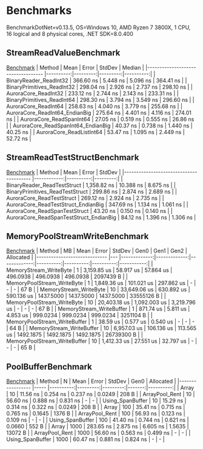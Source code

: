 # Benchmarks
BenchmarkDotNet=v0.13.5, OS=Windows 10, AMD Ryzen 7 3800X, 1 CPU, 16 logical and 8 physical cores, .NET SDK=8.0.400

## StreamReadValueBenchmark
[Benchmark](https://github.com/Venomalia/AuroraLib.Core/blob/main/Benchmark/Benchmarks/StreamReadValueBenchmark.cs)
|                             Method |      Mean |    Error |   StdDev |    Median |
|----------------------------------- |----------:|---------:|---------:|----------:|
|             BinaryReader_ReadInt32 | 366.60 ns | 5.448 ns | 5.096 ns | 364.41 ns |
|         BinaryPrimitives_ReadInt32 | 298.04 ns | 2.926 ns | 2.737 ns | 298.10 ns |
|               AuroraCore_ReadInt32 | 233.12 ns | 2.744 ns | 2.143 ns | 233.31 ns |
|         BinaryPrimitives_ReadInt64 | 298.30 ns | 3.794 ns | 3.549 ns | 296.60 ns |
|               AuroraCore_ReadInt64 | 258.63 ns | 4.040 ns | 3.779 ns | 255.68 ns |
|     AuroraCore_ReadInt64_EndianBig | 275.64 ns | 4.401 ns | 4.116 ns | 274.01 ns |
|           AuroraCore_ReadSpanInt64 |  27.05 ns | 0.519 ns | 0.555 ns |  26.86 ns |
| AuroraCore_ReadSpanInt64_EndianBig |  40.37 ns | 0.738 ns | 1.440 ns |  40.25 ns |
|           AuroraCore_ReadListInt64 |  53.47 ns | 1.095 ns | 2.449 ns |  52.72 ns |

## StreamReadTestStructBenchmark
[Benchmark](https://github.com/Venomalia/AuroraLib.Core/blob/main/Benchmark/Benchmarks/StreamReadTestStructBenchmark.cs)
|                                  Method |        Mean |     Error |   StdDev |
|---------------------------------------- |------------:|----------:|---------:|
|             BinaryReader_ReadTestStruct | 1,358.82 ns | 10.388 ns | 8.675 ns |
|         BinaryPrimitives_ReadTestStruct |   299.86 ns |  2.874 ns | 2.689 ns |
|               AuroraCore_ReadTestStruct |   269.12 ns |  2.924 ns | 2.735 ns |
|     AuroraCore_ReadTestStruct_EndianBig |   347.69 ns |  1.134 ns | 1.061 ns |
|           AuroraCore_ReadSpanTestStruct |    43.20 ns |  0.150 ns | 0.140 ns |
| AuroraCore_ReadSpanTestStruct_EndianBig |    84.12 ns |  1.396 ns | 1.306 ns |

## MemoryPoolStreamWriteBenchmark
[Benchmark](https://github.com/Venomalia/AuroraLib.Core/blob/main/Benchmark/Benchmarks/MemoryPoolStreamWriteBenchmark.cs)
|                       Method | MB |         Mean |        Error |       StdDev |      Gen0 |      Gen1 |      Gen2 |  Allocated |
|----------------------------- |--- |-------------:|-------------:|-------------:|----------:|----------:|----------:|-----------:|
|       MemoryStream_WriteByte |  1 |  3,159.85 us |    58.917 us |    57.864 us |  496.0938 |  496.0938 |  496.0938 |  2097439 B |
|   MemoryPoolStream_WriteByte |  1 |  1,849.36 us |   101.021 us |   297.862 us |         - |         - |         - |       67 B |
|       MemoryStream_WriteByte | 10 | 33,649.06 us |   630.892 us |   590.136 us | 1437.5000 | 1437.5000 | 1437.5000 | 33555126 B |
|   MemoryPoolStream_WriteByte | 10 | 20,403.18 us | 1,092.003 us | 3,219.796 us |         - |         - |         - |       67 B |
|     MemoryStream_WriteBuffer |  1 |    871.74 us |     5.811 us |     4.853 us |  999.0234 |  999.0234 |  999.0234 |  3251104 B |
| MemoryPoolStream_WriteBuffer |  1 |     38.59 us |     0.577 us |     0.540 us |         - |         - |         - |       64 B |
|     MemoryStream_WriteBuffer | 10 |  6,957.03 us |   106.136 us |   113.565 us | 1492.1875 | 1492.1875 | 1492.1875 | 26739300 B |
| MemoryPoolStream_WriteBuffer | 10 |  1,412.33 us |    27.551 us |    32.797 us |         - |         - |         - |       65 B |

## PoolBufferBenchmark
[Benchmark](https://github.com/Venomalia/AuroraLib.Core/blob/main/Benchmark/Benchmarks/PoolBufferBenchmark.cs)
|           Method |    N |      Mean |    Error |   StdDev |   Gen0 | Allocated |
|----------------- |----- |----------:|---------:|---------:|-------:|----------:|
|            Array |   10 |  11.56 ns | 0.254 ns | 0.237 ns | 0.0249 |     208 B |
|   ArrayPool_Rent |   10 |  56.60 ns | 0.888 ns | 0.831 ns |      - |         - |
| Using_SpanBuffer |   10 |  15.29 ns | 0.314 ns | 0.322 ns | 0.0249 |     208 B |
|            Array |  100 |  35.41 ns | 0.715 ns | 0.765 ns | 0.1645 |    1376 B |
|   ArrayPool_Rent |  100 |  56.93 ns | 0.123 ns | 0.109 ns |      - |         - |
| Using_SpanBuffer |  100 |  41.40 ns | 0.744 ns | 0.621 ns | 0.0660 |     552 B |
|            Array | 1000 | 283.65 ns | 2.875 ns | 6.605 ns | 1.5635 |   13072 B |
|   ArrayPool_Rent | 1000 |  56.60 ns | 0.563 ns | 0.499 ns |      - |         - |
| Using_SpanBuffer | 1000 |  60.47 ns | 0.881 ns | 0.824 ns |      - |         - |
